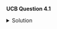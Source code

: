 



**UCB Question 4.1**
<details>
  <summary>Solution</summary>
  $Vector \( \mathbf{A} \times \mathbf{B} \)$
</details>
